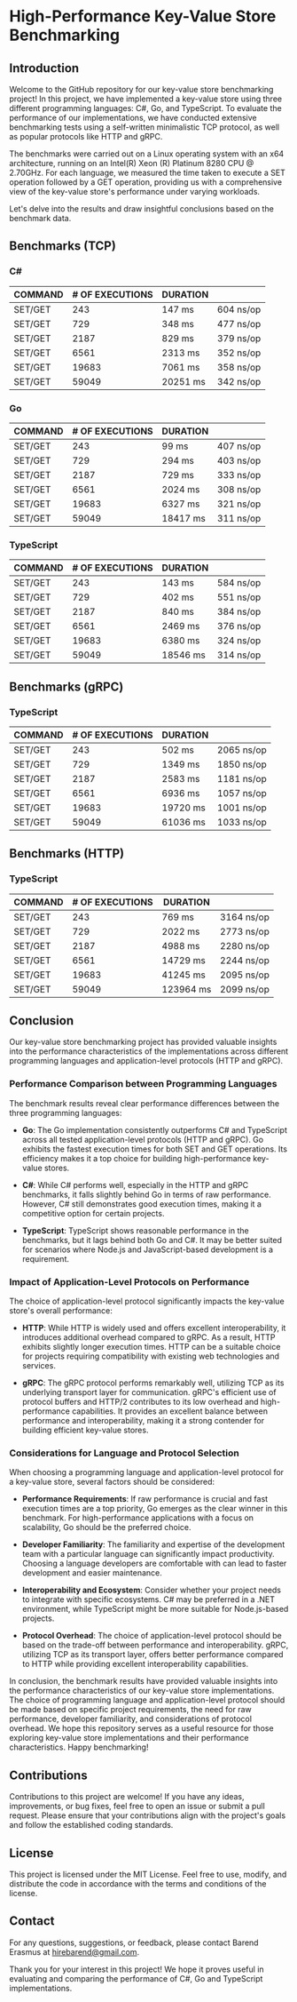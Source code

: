 # High-Performance Key-Value Store Benchmarking

## Introduction

Welcome to the GitHub repository for our key-value store benchmarking project! In this project, we have implemented a key-value store using three different programming languages: C#, Go, and TypeScript. To evaluate the performance of our implementations, we have conducted extensive benchmarking tests using a self-written minimalistic TCP protocol, as well as popular protocols like HTTP and gRPC.

The benchmarks were carried out on a Linux operating system with an x64 architecture, running on an Intel(R) Xeon (R) Platinum 8280 CPU @ 2.70GHz. For each language, we measured the time taken to execute a SET operation followed by a GET operation, providing us with a comprehensive view of the key-value store's performance under varying workloads.

Let's delve into the results and draw insightful conclusions based on the benchmark data.

## Benchmarks (TCP)

### C#

| COMMAND | # OF EXECUTIONS | DURATION |           |
| ------- | --------------- | -------- | --------- |
| SET/GET | 243             | 147 ms   | 604 ns/op |
| SET/GET | 729             | 348 ms   | 477 ns/op |
| SET/GET | 2187            | 829 ms   | 379 ns/op |
| SET/GET | 6561            | 2313 ms  | 352 ns/op |
| SET/GET | 19683           | 7061 ms  | 358 ns/op |
| SET/GET | 59049           | 20251 ms | 342 ns/op |

### Go

| COMMAND | # OF EXECUTIONS | DURATION |           |
| ------- | --------------- | -------- | --------- |
| SET/GET | 243             | 99 ms    | 407 ns/op |
| SET/GET | 729             | 294 ms   | 403 ns/op |
| SET/GET | 2187            | 729 ms   | 333 ns/op |
| SET/GET | 6561            | 2024 ms  | 308 ns/op |
| SET/GET | 19683           | 6327 ms  | 321 ns/op |
| SET/GET | 59049           | 18417 ms | 311 ns/op |

### TypeScript

| COMMAND | # OF EXECUTIONS | DURATION |           |
| ------- | --------------- | -------- | --------- |
| SET/GET | 243             | 143 ms   | 584 ns/op |
| SET/GET | 729             | 402 ms   | 551 ns/op |
| SET/GET | 2187            | 840 ms   | 384 ns/op |
| SET/GET | 6561            | 2469 ms  | 376 ns/op |
| SET/GET | 19683           | 6380 ms  | 324 ns/op |
| SET/GET | 59049           | 18546 ms | 314 ns/op |

## Benchmarks (gRPC)

### TypeScript

| COMMAND | # OF EXECUTIONS | DURATION  |            |
| ------- | --------------- | --------- | ---------- |
| SET/GET | 243             | 502 ms    | 2065 ns/op |
| SET/GET | 729             | 1349 ms   | 1850 ns/op |
| SET/GET | 2187            | 2583 ms   | 1181 ns/op |
| SET/GET | 6561            | 6936 ms   | 1057 ns/op |
| SET/GET | 19683           | 19720 ms  | 1001 ns/op |
| SET/GET | 59049           | 61036 ms  | 1033 ns/op |

## Benchmarks (HTTP)

### TypeScript

| COMMAND | # OF EXECUTIONS | DURATION  |            |
| ------- | --------------- | --------- | ---------- |
| SET/GET | 243             | 769 ms    | 3164 ns/op |
| SET/GET | 729             | 2022 ms   | 2773 ns/op |
| SET/GET | 2187            | 4988 ms   | 2280 ns/op |
| SET/GET | 6561            | 14729 ms  | 2244 ns/op |
| SET/GET | 19683           | 41245 ms  | 2095 ns/op |
| SET/GET | 59049           | 123964 ms | 2099 ns/op |

## Conclusion

Our key-value store benchmarking project has provided valuable insights into the performance characteristics of the implementations across different programming languages and application-level protocols (HTTP and gRPC).

### Performance Comparison between Programming Languages

The benchmark results reveal clear performance differences between the three programming languages:

* **Go**: The Go implementation consistently outperforms C# and TypeScript across all tested application-level protocols (HTTP and gRPC). Go exhibits the fastest execution times for both SET and GET operations. Its efficiency makes it a top choice for building high-performance key-value stores.

* **C#**: While C# performs well, especially in the HTTP and gRPC benchmarks, it falls slightly behind Go in terms of raw performance. However, C# still demonstrates good execution times, making it a competitive option for certain projects.

* **TypeScript**: TypeScript shows reasonable performance in the benchmarks, but it lags behind both Go and C#. It may be better suited for scenarios where Node.js and JavaScript-based development is a requirement.

### Impact of Application-Level Protocols on Performance

The choice of application-level protocol significantly impacts the key-value store's overall performance:

* **HTTP**: While HTTP is widely used and offers excellent interoperability, it introduces additional overhead compared to gRPC. As a result, HTTP exhibits slightly longer execution times. HTTP can be a suitable choice for projects requiring compatibility with existing web technologies and services.

* **gRPC**: The gRPC protocol performs remarkably well, utilizing TCP as its underlying transport layer for communication. gRPC's efficient use of protocol buffers and HTTP/2 contributes to its low overhead and high-performance capabilities. It provides an excellent balance between performance and interoperability, making it a strong contender for building efficient key-value stores.

### Considerations for Language and Protocol Selection

When choosing a programming language and application-level protocol for a key-value store, several factors should be considered:

* **Performance Requirements**: If raw performance is crucial and fast execution times are a top priority, Go emerges as the clear winner in this benchmark. For high-performance applications with a focus on scalability, Go should be the preferred choice.

* **Developer Familiarity**: The familiarity and expertise of the development team with a particular language can significantly impact productivity. Choosing a language developers are comfortable with can lead to faster development and easier maintenance.

* **Interoperability and Ecosystem**: Consider whether your project needs to integrate with specific ecosystems. C# may be preferred in a .NET environment, while TypeScript might be more suitable for Node.js-based projects.

* **Protocol Overhead**: The choice of application-level protocol should be based on the trade-off between performance and interoperability. gRPC, utilizing TCP as its transport layer, offers better performance compared to HTTP while providing excellent interoperability capabilities.

In conclusion, the benchmark results have provided valuable insights into the performance characteristics of our key-value store implementations. The choice of programming language and application-level protocol should be made based on specific project requirements, the need for raw performance, developer familiarity, and considerations of protocol overhead. We hope this repository serves as a useful resource for those exploring key-value store implementations and their performance characteristics. Happy benchmarking!

## Contributions

Contributions to this project are welcome! If you have any ideas, improvements, or bug fixes, feel free to open an issue or submit a pull request. Please ensure that your contributions align with the project's goals and follow the established coding standards.

## License

This project is licensed under the MIT License. Feel free to use, modify, and distribute the code in accordance with the terms and conditions of the license.

## Contact

For any questions, suggestions, or feedback, please contact Barend Erasmus at hirebarend@gmail.com.

Thank you for your interest in this project! We hope it proves useful in evaluating and comparing the performance of C#, Go and TypeScript implementations.
